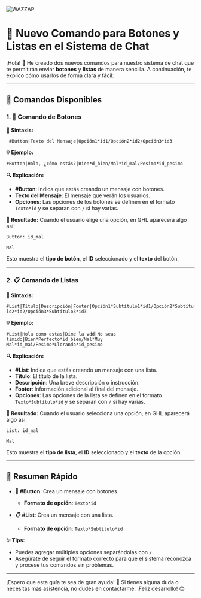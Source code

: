 ![WAZZAP](https://assets.cdn.filesafe.space/HZSeCeo66qW2JN9HroQv/media/d9739e2b-f7c8-485c-8567-ecd39dbb9688.png)


# 🎉 Nuevo Comando para Botones y Listas en el Sistema de Chat

¡Hola! 🎉 He creado dos nuevos comandos para nuestro sistema de chat que te permitirán enviar **botones** y **listas** de manera sencilla. A continuación, te explico cómo usarlos de forma clara y fácil:

---

## 📌 **Comandos Disponibles**

### 1. 🔘 **Comando de Botones**

**📄 Sintaxis:**

``` #Button|Texto del Mensaje|Opción1*id1/Opción2*id2/Opción3*id3```

**💡 Ejemplo:**

```#Button|Hola, ¿cómo estás?|Bien*d_bien/Mal*id_mal/Pesimo*id_pesimo```

**🔍 Explicación:**
- **#Button**: Indica que estás creando un mensaje con botones.
- **Texto del Mensaje**: El mensaje que verán los usuarios.
- **Opciones**: Las opciones de los botones se definen en el formato `Texto*id` y se separan con `/` si hay varias.

**📲 Resultado:**
Cuando el usuario elige una opción, en GHL aparecerá algo así:

```Button: id_mal```

```Mal```

Esto muestra el **tipo de botón**, el **ID** seleccionado y el **texto** del botón.

---

### 2. 📋 **Comando de Listas**

**📄 Sintaxis:**

```#List|Título|Descripción|Footer|Opción1*Subtítulo1*id1/Opción2*Subtítulo2*id2/Opción3*Subtítulo3*id3```

**💡 Ejemplo:**

```#List|Hola como estas|Dime la vdd|No seas timido|Bien*Perfecto*id_bien/Mal*Muy Mal*id_mai/Pesimo*Llorando*id_pesimo```

**🔍 Explicación:**
- **#List**: Indica que estás creando un mensaje con una lista.
- **Título**: El título de la lista.
- **Descripción**: Una breve descripción o instrucción.
- **Footer**: Información adicional al final del mensaje.
- **Opciones**: Las opciones de la lista se definen en el formato `Texto*Subtítulo*id` y se separan con `/` si hay varias.

**📲 Resultado:**
Cuando el usuario selecciona una opción, en GHL aparecerá algo así:

```List: id_mal ```

```Mal```

Esto muestra el **tipo de lista**, el **ID** seleccionado y el **texto** de la opción.

---

## 📝 **Resumen Rápido**

- **🔘 #Button**: Crea un mensaje con botones.
  - **Formato de opción**: `Texto*id`
  
- **📋 #List**: Crea un mensaje con una lista.
  - **Formato de opción**: `Texto*Subtítulo*id`

**✨ Tips:**
- Puedes agregar múltiples opciones separándolas con `/`.
- Asegúrate de seguir el formato correcto para que el sistema reconozca y procese tus comandos sin problemas.

---

¡Espero que esta guía te sea de gran ayuda! 🚀 Si tienes alguna duda o necesitas más asistencia, no dudes en contactarme. ¡Feliz desarrollo! 😊
